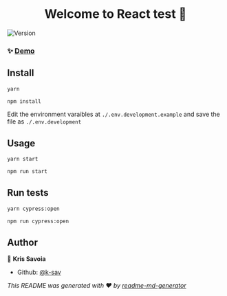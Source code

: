<h1 align="center">Welcome to React test 👋</h1>
<p>
  <img alt="Version" src="https://img.shields.io/badge/version-0.1.0-blue.svg?cacheSeconds=2592000" />
</p>

### ✨ [Demo](https://elated-euler-9aea7b.netlify.com/)

## Install

```sh
yarn
```

```sh
npm install
```

Edit the environment varaibles at `./.env.development.example` and save the file as `./.env.development`

## Usage

```sh
yarn start
```

```sh
npm run start
```

## Run tests

```sh
yarn cypress:open
```

```sh
npm run cypress:open
```

## Author

👤 **Kris Savoia**

- Github: [@k-sav](https://github.com/k-sav)

_This README was generated with ❤️ by [readme-md-generator](https://github.com/kefranabg/readme-md-generator)_
